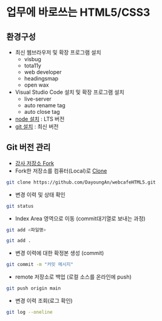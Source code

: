 # 업무에 바로쓰는 HTML5/CSS3

## 환경구성
- 최신 웹브라우저 및 확장 프로그램 설치
  - visbug 
  - tota11y
  - web developer
  - headingsmap
  - open wax
- Visual Studio Code  설치 및 확장 프로그램 설치
  - live-server
  - auto rename tag
  - auto close tag
- [node 설치](https://nodejs.org/ko/)
: LTS 버전
- [git 설치](https://git-scm.com/)
: 최신 버전
## Git 버전 관리
- [강사 저장소 Fork](https://github.com/seulbinim/webcafeHTML5)
- Fork한 저장소를 컴퓨터(Local)로 [Clone](https://github.com/DayoungAn/webcafeHTML5.git)  
```bash
git clone https://github.com/DayoungAn/webcafeHTML5.git
```
- 변경 이력 및 상태 확인
```bash
git status 
```
- Index Area 영역으로 이동 (commit대기열로 보내는 과정)
```bash
git add <파일명>
```
```bash
git add . 
```
- 변경 이력에 대한 확정본 생성 (commit)
```bash
git commit -m "커밋 메시지"
```
- remote 저장소로 백업 (로컬 소스를 온라인에 push)
```bash
git push origin main
```
- 변경 이력 조회(로그 확인)
```bash
git log --oneline
```
